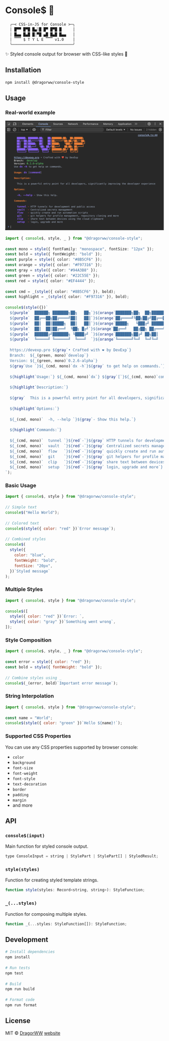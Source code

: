# Console$ 🎨

```
  ╭─< CSS-in-JS for Console >─╮
  │ █▀▀ █▀█ █▄░█ █▀ █▀█ █     │
  │ █▄▄ █▄█ █░▀█ ▄█ █▄█ █▄▄   │
  │ ▔▔▔ $ T Y L E ▔▔▔ v1.0    │
  ╰───────────────────────────╯
```

✨ Styled console output for browser with CSS-like styles 💅

## Installation

```bash
npm install @dragorww/console-style
```

## Usage

### Real-world example

![alt text](image.png)

```typescript
import { console$, style, _ } from "@dragorww/console-style";

const mono = style({ fontFamily: "monospace", fontSize: "12px" });
const bold = style({ fontWeight: "bold" });
const purple = style({ color: "#8B5CF6" });
const orange = style({ color: "#F97316" });
const gray = style({ color: "#94A3B8" });
const green = style({ color: "#22C55E" });
const red = style({ color: "#EF4444" });

const cmd = _(style({ color: "#8B5CF6" }), bold);
const highlight = _(style({ color: "#F97316" }), bold);

console$(style({})`
  ${purple`  ██████╗ ███████╗██╗   ██╗`}${orange`███████╗██╗  ██╗██████╗ `}
  ${purple`  ██╔══██╗██╔════╝██║   ██║`}${orange`██╔════╝╚██╗██╔╝██╔══██╗`}
  ${purple`  ██║  ██║█████╗  ██║   ██║`}${orange`█████╗   ╚███╔╝ ██████╔╝`}
  ${purple`  ██║  ██║██╔══╝  ╚██╗ █╔╝`}${orange`██╔══╝   ██╔██╗ ██╔═══╝ `}
  ${purple`  ██████╔╝███████╗ ╚████╔╝ `}${orange`███████╗██╔╝ ██╗██║     `}
  ${purple`  ╚═════╝ ╚══════╝  ╚═══╝  `}${orange`╚══════╝╚═╝  ╚═╝╚═╝     `}
  
  https://devexp.pro ${gray`• Crafted with ❤️ by DevExp`}
  Branch:  ${_(green, mono)`develop`}
  Version: ${_(green, mono)`0.2.6-alpha`}
  ${gray`Use `}${_(cmd, mono)`dx -h`}${gray` to get help on commands.`}

  ${highlight`Usage:`} ${_(cmd, mono)`dx`} ${gray`[`}${_(cmd, mono)`command`}${gray`]`}

  ${highlight`Description:`}

  ${gray`  This is a powerful entry point for all developers, significantly improving the developer experience`}

  ${highlight`Options:`}

  ${_(cmd, mono)`  -h, --help `}${gray`- Show this help.`}

  ${highlight`Commands:`}

  ${_(cmd, mono)`  tunnel `}${red`-`}${gray` HTTP tunnels for development and public access`}
  ${_(cmd, mono)`  vault  `}${red`-`}${gray` Centralized secrets management`}
  ${_(cmd, mono)`  flow   `}${red`-`}${gray` quickly create and run automation scripts`}
  ${_(cmd, mono)`  git    `}${red`-`}${gray` git helpers for profile management, repository cloning and more`}
  ${_(cmd, mono)`  clip   `}${red`-`}${gray` share text between devices using the cloud clipboard`}
  ${_(cmd, mono)`  setup  `}${red`-`}${gray` login, upgrade and more`}
`);
```

### Basic Usage

```javascript
import { console$, style } from "@dragorww/console-style";

// Simple text
console$("Hello World");

// Colored text
console$(style({ color: "red" })`Error message`);

// Combined styles
console$(
  style({
    color: "blue",
    fontWeight: "bold",
    fontSize: "20px",
  })`Styled message`
);
```

### Multiple Styles

```javascript
import { console$, style } from "@dragorww/console-style";

console$([
  style({ color: "red" })`Error: `,
  style({ color: "gray" })`Something went wrong`,
]);
```

### Style Composition

```javascript
import { console$, style, _ } from "@dragorww/console-style";

const error = style({ color: "red" });
const bold = style({ fontWeight: "bold" });

// Combine styles using _
console$(_(error, bold)`Important error message`);
```

### String Interpolation

```javascript
import { console$, style } from "@dragorww/console-style";

const name = "World";
console$(style({ color: "green" })`Hello ${name}!`);
```

### Supported CSS Properties

You can use any CSS properties supported by browser console:

- `color`
- `background`
- `font-size`
- `font-weight`
- `font-style`
- `text-decoration`
- `border`
- `padding`
- `margin`
- and more

## API

### `console$(input)`

Main function for styled console output.

```javascript
type ConsoleInput = string | StylePart | StylePart[] | StyledResult;
```

### `style(styles)`

Function for creating styled template strings.

```javascript
function style(styles: Record<string, string>): StyleFunction;
```

### `_(...styles)`

Function for composing multiple styles.

```javascript
function _(...styles: StyleFunction[]): StyleFunction;
```

## Development

```bash
# Install dependencies
npm install

# Run tests
npm test

# Build
npm run build

# Format code
npm run format
```

## License

MIT © [DragorWW](mailto:dragorww@gmail.com) [website](https://DragorWW.space)
